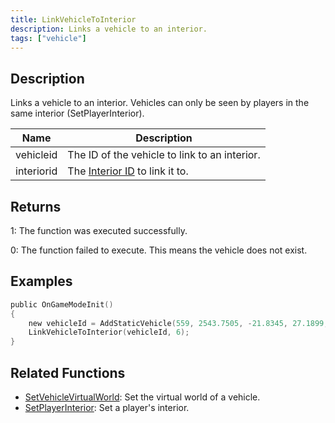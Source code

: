 ```yaml
---
title: LinkVehicleToInterior
description: Links a vehicle to an interior.
tags: ["vehicle"]
---
```


## Description

Links a vehicle to an interior. Vehicles can only be seen by players in the same interior (SetPlayerInterior).

| Name       | Description                                                   |
| ---------- | ------------------------------------------------------------- |
| vehicleid  | The ID of the vehicle to link to an interior.                 |
| interiorid | The [Interior ID](../resources/interiorids) to link it to. |

## Returns

1: The function was executed successfully.

0: The function failed to execute. This means the vehicle does not exist.

## Examples

```c
public OnGameModeInit()
{
    new vehicleId = AddStaticVehicle(559, 2543.7505, -21.8345, 27.1899, 52.6054, -1, -1);
    LinkVehicleToInterior(vehicleId, 6);
}
```

## Related Functions

- [SetVehicleVirtualWorld](SetVehicleVirtualWorld): Set the virtual world of a vehicle.
- [SetPlayerInterior](SetPlayerInterior): Set a player's interior.
